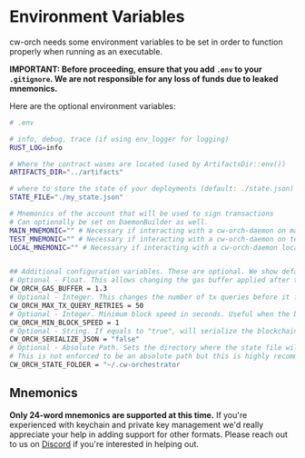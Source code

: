 # Environment Variables

cw-orch needs some environment variables to be set in order to function properly when running as an executable.

**IMPORTANT: Before proceeding, ensure that you add `.env` to your `.gitignore`. We are not responsible for any loss of funds due to leaked mnemonics.**

Here are the optional environment variables:

```bash
# .env

# info, debug, trace (if using env_logger for logging)
RUST_LOG=info

# Where the contract wasms are located (used by ArtifactsDir::env())
ARTIFACTS_DIR="../artifacts"

# where to store the state of your deployments (default: ./state.json)
STATE_FILE="./my_state.json"

# Mnemonics of the account that will be used to sign transactions
# Can optionally be set on DaemonBuilder as well.
MAIN_MNEMONIC="" # Necessary if interacting with a cw-orch-daemon on mainnet
TEST_MNEMONIC="" # Necessary if interacting with a cw-orch-daemon on testnet
LOCAL_MNEMONIC="" # Necessary if interacting with a cw-orch-daemon locally


## Additional configuration variables. These are optional. We show default values here : 
# Optional - Float. This allows changing the gas buffer applied after tx simulation
CW_ORCH_GAS_BUFFER = 1.3 
# Optional - Integer. This changes the number of tx queries before it fails if it doesn't find any result
CW_ORCH_MAX_TX_QUERY_RETRIES = 50 
# Optional - Integer. Minimum block speed in seconds. Useful when the block speeds are varying a lot
CW_ORCH_MIN_BLOCK_SPEED = 1 
# Optional - String. If equals to "true", will serialize the blockchain messages as json (for easy copying) instead of Rust Debug formatting
CW_ORCH_SERIALIZE_JSON = "false" 
# Optional - Absolute Path. Sets the directory where the state file will be saved.
# This is not enforced to be an absolute path but this is highly recommended
CW_ORCH_STATE_FOLDER = "~/.cw-orchestrator

```

## Mnemonics

**Only 24-word mnemonics are supported at this time.** If you're experienced with keychain and private key management we'd really appreciate your help in adding support for other formats. Please reach out to us on [Discord](https://discord.gg/uch3Tq3aym) if you're interested in helping out.
